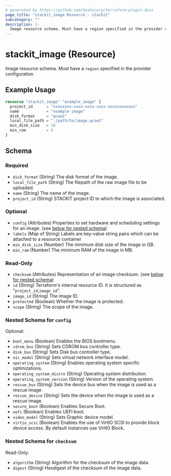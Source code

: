 ```yaml
---
# generated by https://github.com/hashicorp/terraform-plugin-docs
page_title: "stackit_image Resource - stackit"
subcategory: ""
description: |-
  Image resource schema. Must have a region specified in the provider configuration.
---
```


# stackit_image (Resource)

Image resource schema. Must have a `region` specified in the provider configuration.

## Example Usage

```terraform
resource "stackit_image" "example_image" {
  project_id      = "xxxxxxxx-xxxx-xxxx-xxxx-xxxxxxxxxxxx"
  name            = "example-image"
  disk_format     = "qcow2"
  local_file_path = "./path/to/image.qcow2"
  min_disk_size   = 10
  min_ram         = 5
}
```

<!-- schema generated by tfplugindocs -->
## Schema

### Required

- `disk_format` (String) The disk format of the image.
- `local_file_path` (String) The filepath of the raw image file to be uploaded.
- `name` (String) The name of the image.
- `project_id` (String) STACKIT project ID to which the image is associated.

### Optional

- `config` (Attributes) Properties to set hardware and scheduling settings for an image. (see [below for nested schema](#nestedatt--config))
- `labels` (Map of String) Labels are key-value string pairs which can be attached to a resource container
- `min_disk_size` (Number) The minimum disk size of the image in GB.
- `min_ram` (Number) The minimum RAM of the image in MB.

### Read-Only

- `checksum` (Attributes) Representation of an image checksum. (see [below for nested schema](#nestedatt--checksum))
- `id` (String) Terraform's internal resource ID. It is structured as "`project_id`,`image_id`".
- `image_id` (String) The image ID.
- `protected` (Boolean) Whether the image is protected.
- `scope` (String) The scope of the image.

<a id="nestedatt--config"></a>
### Nested Schema for `config`

Optional:

- `boot_menu` (Boolean) Enables the BIOS bootmenu.
- `cdrom_bus` (String) Sets CDROM bus controller type.
- `disk_bus` (String) Sets Disk bus controller type.
- `nic_model` (String) Sets virtual network interface model.
- `operating_system` (String) Enables operating system specific optimizations.
- `operating_system_distro` (String) Operating system distribution.
- `operating_system_version` (String) Version of the operating system.
- `rescue_bus` (String) Sets the device bus when the image is used as a rescue image.
- `rescue_device` (String) Sets the device when the image is used as a rescue image.
- `secure_boot` (Boolean) Enables Secure Boot.
- `uefi` (Boolean) Enables UEFI boot.
- `video_model` (String) Sets Graphic device model.
- `virtio_scsi` (Boolean) Enables the use of VirtIO SCSI to provide block device access. By default instances use VirtIO Block.


<a id="nestedatt--checksum"></a>
### Nested Schema for `checksum`

Read-Only:

- `algorithm` (String) Algorithm for the checksum of the image data.
- `digest` (String) Hexdigest of the checksum of the image data.
